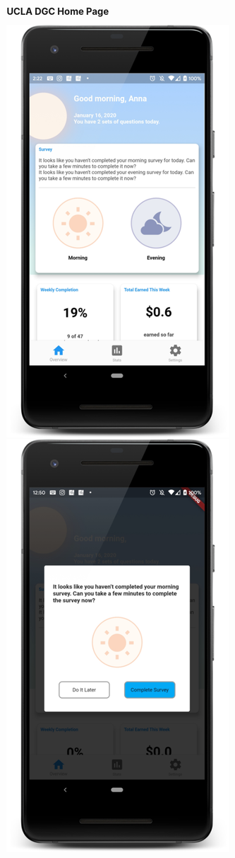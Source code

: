 ## UCLA DGC Home Page

![alt text](images/udgc_home.png "Title 1")![alt text](images/udgc_home_dialog.png "Title 1")






